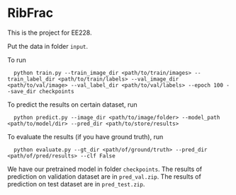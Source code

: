 # RibFrac

  This is the project for EE228.

  Put the data in folder `input`.
  
  To run 
  
      python train.py --train_image_dir <path/to/train/images> --train_label_dir <path/to/train/labels> --val_image_dir <path/to/val/image> --val_label_dir <path/to/val/labels> --epoch 100 --save_dir checkpoints 
  
  To predict the results on certain dataset, run

      python predict.py --image_dir <path/to/image/folder> --model_path <path/to/model/dir> --pred_dir <path/to/store/results>

  To evaluate the results (if you have ground truth), run
      
      python evaluate.py --gt_dir <path/of/ground/truth> --pred_dir <path/of/pred/results> --clf False
      
  We have our pretrained model in folder `checkpoints`. The results of prediction on validation dataset are in `pred_val.zip`. The results of prediction on test dataset are in `pred_test.zip`. 
